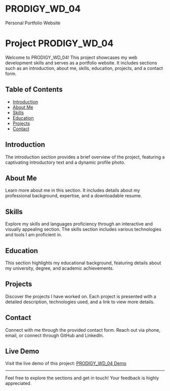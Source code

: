 # PRODIGY_WD_04
Personal Portfolio Website
# Project PRODIGY_WD_04

Welcome to PRODIGY_WD_04! This project showcases my web development skills and serves as a portfolio website. It includes sections such as an introduction, about me, skills, education, projects, and a contact form.

## Table of Contents

- [Introduction](#introduction)
- [About Me](#about-me)
- [Skills](#skills)
- [Education](#education)
- [Projects](#projects)
- [Contact](#contact)

## Introduction

The introduction section provides a brief overview of the project, featuring a captivating introductory text and a dynamic profile photo.

## About Me

Learn more about me in this section. It includes details about my professional background, expertise, and a downloadable resume.

## Skills

Explore my skills and languages proficiency through an interactive and visually appealing section. The skills section includes various technologies and tools I am proficient in.

## Education

This section highlights my educational background, featuring details about my university, degree, and academic achievements.

## Projects

Discover the projects I have worked on. Each project is presented with a detailed description, technologies used, and a link to view more details.

## Contact

Connect with me through the provided contact form. Reach out via phone, email, or connect through GitHub and LinkedIn.

## Live Demo

Visit the live demo of this project: [PRODIGY_WD_04 Demo](https://timepass45.github.io/PRODIGY_WD_04/)

---

Feel free to explore the sections and get in touch! Your feedback is highly appreciated.
